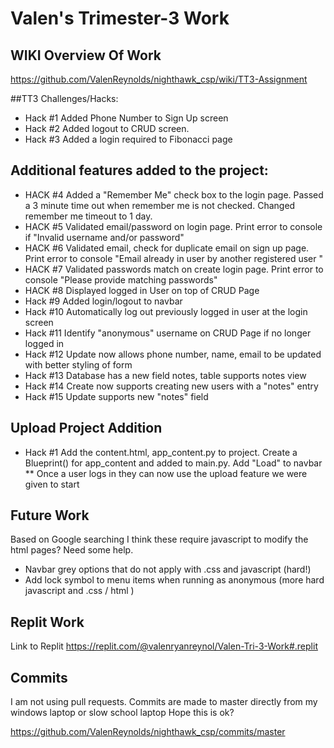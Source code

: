 # Valen's Trimester-3 Work

## WIKI Overview Of Work
https://github.com/ValenReynolds/nighthawk_csp/wiki/TT3-Assignment 

##TT3 Challenges/Hacks:
* Hack #1 Added Phone Number to Sign Up screen
* Hack #2 Added logout to CRUD screen.
* Hack #3 Added a login required to Fibonacci page

## Additional features added to the project:
* HACK #4 Added a "Remember Me" check box to the login page. Passed a 3 minute time out when remember me is not checked. Changed remember me timeout to 1 day.
* HACK #5 Validated email/password on login page. Print error to console if "Invalid username and/or password"
* HACK #6 Validated email, check for duplicate email on sign up page. Print error to console "Email already in user by another registered user "
* HACK #7 Validated passwords match on create login page. Print error to console "Please provide matching passwords"
* HACK #8 Displayed logged in User on top of CRUD Page
* Hack #9 Added login/logout to navbar
* Hack #10 Automatically log out previously logged in user at the login screen
* Hack #11 Identify "anonymous" username on CRUD Page if no longer logged in
* Hack #12 Update now allows phone number, name, email to be updated with better styling of form
* Hack #13 Database has a new field notes, table supports notes view
* Hack #14 Create now supports creating new users with a "notes" entry
* Hack #15 Update supports new "notes" field

## Upload Project Addition
* Hack #1 Add the content.html, app_content.py to project. Create a Blueprint() for app_content and added to main.py. Add "Load" to navbar
** Once a user logs in they can now use the upload feature we were given to start

## Future Work
Based on Google searching I think these require javascript to modify the html pages? Need some help.
* Navbar grey options that do not apply with .css and javascript (hard!)
* Add lock symbol to menu items when running as anonymous (more hard javascript and .css / html )

## Replit Work

Link to Replit https://replit.com/@valenryanreynol/Valen-Tri-3-Work#.replit

## Commits
I am not using pull requests. Commits are made to master directly from my windows laptop or slow school laptop 
Hope this is ok?

https://github.com/ValenReynolds/nighthawk_csp/commits/master 
